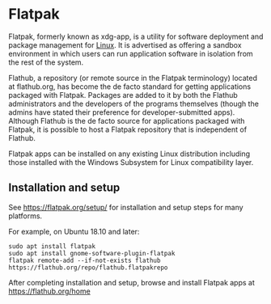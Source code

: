 # Flatpak

Flatpak, formerly known as xdg-app, is a utility for software deployment and package management for [Linux](linux.md). It is advertised as offering a sandbox environment in which users can run application software in isolation from the rest of the system.

Flathub, a repository (or remote source in the Flatpak terminology) located at flathub.org, has become the de facto standard for getting applications packaged with Flatpak. Packages are added to it by both the Flathub administrators and the developers of the programs themselves (though the admins have stated their preference for developer-submitted apps). Although Flathub is the de facto source for applications packaged with Flatpak, it is possible to host a Flatpak repository that is independent of Flathub.

Flatpak apps can be installed on any existing Linux distribution including those installed with the Windows Subsystem for Linux compatibility layer.

## Installation and setup

See https://flatpak.org/setup/ for installation and setup steps for many platforms.

For example, on Ubuntu 18.10 and later:

```
sudo apt install flatpak
sudo apt install gnome-software-plugin-flatpak
flatpak remote-add --if-not-exists flathub https://flathub.org/repo/flathub.flatpakrepo
```

After completing installation and setup, browse and install Flatpak apps at https://flathub.org/home
